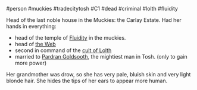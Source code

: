 #person #muckies #tradecitytosh #C1 #dead #criminal #lolth #fluidity

Head of the last noble house in the Muckies: the Carlay Estate. Had her hands in everything:

- head of the temple of [Fluidity](obsidian://open?vault=World%20Wiki&file=_Pantheon%2FG_Fluidity) in the muckies.
- head of [the Web](obsidian://open?vault=World%20Wiki&file=Confederation%20of%20Cernia%2FTradecity%20Tosh%2FMuckies%2FO_The%20Web)
- second in command of the [cult of Lolth](obsidian://open?vault=World%20Wiki&file=Confederation%20of%20Cernia%2FTradecity%20Tosh%2FMuckies%2FO_Cult%20of%20Lolth)
- married to [Pardran Goldsooth](obsidian://open?vault=World%20Wiki&file=Confederation%20of%20Cernia%2FTradecity%20Tosh%2FMuckies%2FP_Pardran%20Goldsooth), the mightiest man in Tosh. (only to gain more power)


Her grandmother was drow, so she has very pale, bluish skin and very light blonde hair. She hides the tips of her ears to appear more human.


